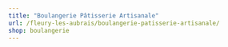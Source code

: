 ```yaml
---
title: "Boulangerie Pâtisserie Artisanale"
url: /fleury-les-aubrais/boulangerie-patisserie-artisanale/
shop: boulangerie
---
```


